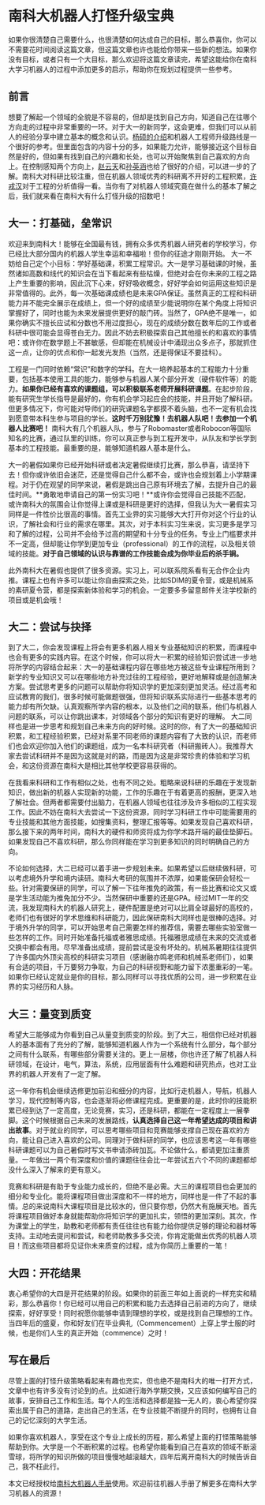 # 南科大机器人打怪升级宝典

如果你很清楚自己需要什么，也很清楚如何达成自己的目标，那么恭喜你，你可以不需要花时间阅读这篇文章，但这篇文章也许也能给你带来一些新的想法。如果你没有目标，或者只有一个大目标，那么欢迎将这篇文章读完，希望这能给你在南科大学习机器人的过程中添加更多的启示，帮助你在规划过程提供一些参考。

## 前言
想要了解起一个领域的全貌是不容易的，但却是找到自己方向，知道自己在往哪个方向走的过程中非常重要的一环。对于大一的新同学，这会更难，但我们可以从前人的经验分享中建立基本的概念和认识。[杨硕的介绍](https://zhuanlan.zhihu.com/p/22266788)和机器人工程师升级路线是一个很好的参考。但里面包含的内容十分的多，如果能力允许，能够接近这个目标自然是好的，但如果有找到自己的兴趣和长处，也可以开始聚焦到自己喜欢的方向上。在控制感知两个方向上，[赵云天](https://robotics.bardreamaster.xyz/2022/06/22/%e6%9c%ba%e5%99%a8%e4%ba%ba%e6%84%9f%e7%9f%a5/)和[孙英涵](https://robotics.bardreamaster.xyz/2022/06/25/%e6%9c%ba%e5%99%a8%e4%ba%ba%e6%8e%a7%e5%88%b6%e6%96%b9%e5%90%91%e7%ae%80%e4%bb%8b%e4%b8%8e%e5%88%9d%e6%9c%9f%e5%ad%a6%e4%b9%a0%e8%b7%af%e7%ba%bf%e5%8f%82%e8%80%83/)也给了很好的介绍，可以进一步的了解。南科大对科研比较注重，但在机器人领域优秀的科研离不开好的工程积累，[许戎汉](https://robotics.bardreamaster.xyz/2022/06/25/%e6%b5%85%e8%b0%88%e5%b7%a5%e7%a8%8b%e8%83%bd%e5%8a%9b/)对于工程的分析值得一看。当你有了对机器人领域究竟在做什么的基本了解之后，我们就来看在南科大有什么打怪升级的招数吧！

## 大一：打基础，垒常识
欢迎来到南科大！能够在全国最有钱，拥有众多优秀机器人研究者的学校学习，你已经比大部分国内的机器人学生幸运和幸福啦！但你的征途才刚刚开始。
大一不妨给自己定个小目标：学好基础课，积累工程常识。大一是学习基础课的时候，虽然诸如高数和线代的知识会在当下看起来有些枯燥，但绝对会在你未来的工程之路上产生重要的影响，因此沉下心来，好好吸收概念，好好学会如何运用这些知识是非常值得的。此外，每一次基础课成绩也是未来GPA保证。虽然真正的工程和科研能力并不能完全展示在成绩上，但一个好的成绩至少能说明你在某个角度上将知识掌握好了，同时也能为未来发展提供更好的敲门砖。当然了，GPA绝不是唯一，如果你确实不擅长应试和分数也不用过度担心，现在的成绩分数在数年后的工作或者科研中很可能会显得苍白无力。因此不妨去积极探索自己其他擅长的和喜欢的事情吧：或许你在数学题上不甚敏感，但却能在机械设计中涌现出众多点子，那就抓住这一点，让你的优点和你一起发光发热（当然，还是得保证不要挂科）。

工程是一门同时依赖“常识”和数字的学科。在大一培养起基本的工程能力十分重要，包括基本使用工具的能力，能够参与机器人某个部分开发（硬件软件等）的能力。**如果你已经有喜欢的课题组，可以积极联系老师开展科研课题**。在起步阶段，能有研究生学长指导是最好的，你有机会学习起应会的技能，并且开始了解科研。但更多情况下，你可能对导师们的研究课题名字都摸不着头脑，也不一定有机会找到愿意带本科生参与项目的学长。**这时千万别犹豫！去机器人队吧！去参加一个机器人比赛吧！** 南科大有几个机器人队，参与了Robomaster或者Robocon等国际知名的比赛，通过队里的训练，你可以真正参与到工程开发中，从队友和学长学到基本的工程技能。最重要的是，能够知道机器人基本是什么。

大一的暑假如果你已经开始科研或者决定暑假继续打比赛，那么恭喜，请坚持下去！但你或许依旧会迷茫，还是觉得自己什么都不会，或许也会规划着上小学期课程。对于仍在观望的同学来说，暑假是跳出自己原有环境去了解，去提升自己的最佳时间。**勇敢地申请自己的第一份实习吧！**或许你会觉得自己技能不匹配，或许南科大的氛围会让你觉得上课或是科研是更好的选择，但我认为大一暑假实习同样是一件性价比很高的事情。首先工业界的实习能够大大打开你对这个行业的认识，了解社会和行业的需求在哪里。其次，对于本科实习生来说，实习更多是学习和了解的过程，公司并不会给予过高的期望和十分专业的任务。专业上门槛要求并不一定高，但却能让你学到更加专业（professional）的工作的流程，以及相关领域的技能。**对于自己领域的认识与靠谱的工作技能会成为你毕业后的杀手锏。**

此外南科大在暑假也提供了很多资源。实习上，可以联系院系看有无合作企业内推。课程上也有许多可以能让你自由探索之处，比如SDIM的夏令营，或是机械系的素研夏令营，都是探索新体验和学习的机会。一定要多多留意邮件关注学校新的项目或是机会哦！

## 大二：尝试与抉择
到了大二，你会发现课程上将会有更多机器人相关专业基础知识的积累，而课程中也会有更多的实践内容。在这个时候，你可以将大一积累的经验知识尝试进一步地将所学的内容结合起来：大一的基础课程内容在哪些地方被这些专业课程所用到？新学的专业知识又可以在哪些地方补充过往的工程经验，更好地解释或是创造解决方案。尝试思考更多的问题可以帮助你将知识学的更加深刻更加灵活。经过高考和应试教育的我们，很多时候可能做题很强，但将知识联系实际进行一些基本思考的能力却有所欠缺。认真观察所学内容的根本，以及他们之间的联系，他们与机器人问题的联系，可以让你跳出课本，对领域各个部分的知识有更好的理解。
大二同样也是进一步思考和规划自己未来方向的好时候。这时的你，有了大一的基础知识积累，和工程经验积累，已经对系里不同老师的课题内容有了大致的认识，而老师们也会欢迎你加入他们的课题组，成为一名本科研究者（科研搬砖人）。我推荐大家去尝试科研并不是因为这就是对的路，而是因为这是非常珍贵的体验和学习机会，和这份资源在南科大是相比其他学校更容易获得的。

在我看来科研和工作有相似之处，也有不同之处。粗略来说科研的乐趣在于发现新知识，做出新的机器人实现新的功能，工作的乐趣在于有着更高的报酬，更深入地了解社会。但两者都需要付出脑力，在机器人领域也往往涉及许多相似的工程实现工作。因此不妨在南科大去尝试一下这份资源，同时学习科研工作中可能需要用的专业技能和其他方面技能，如搜集资料，整理汇报等等。如果发现自己喜欢科研，那么接下来的两年时间，南科大的硬件和师资将成为你学术路开端的最佳垫脚石。如果发现自己不喜欢科研，那么你同样能在学习到更多知识的同时明确自己的方向。

不论如何选择，大二已经可以着手进一步规划未来。如果希望以后继续做科研，可以考虑境外升学和境内读研。南科大考研的氛围并不浓厚，如果能保研会轻松一些。针对需要保研的同学，可以了解一下往年推免的政策，有一些比赛和论文又或是学生活动能为推免加分不少。当然保研中重要的还是GPA。经过MIT一年的交流，我发现南科大的机器人研究上，硬件配置是绝对可以比肩全球最好的高校的，老师们也有很好的学术思维和科研能力，因此保研南科大同样也是很棒的选择。对于境外升学的同学，可以开始思考自己需要怎样的推荐信，需要去哪些实验室做一些怎样的工作。同时开始准备托福或者雅思成绩。托福雅思成绩在未来的交流或者交换中都会有用。尽早准备出成绩，提前尝试是没有坏处的。机械系暑期往往提供了许多国内外顶尖高校的科研实习项目（感谢融亦鸣老师和机械系老师们），如果有合适的项目，千万要努力争取，为自己的科研视野和能力留下浓墨重彩的一笔。如果你已经认定就业是你的目标，那么同样可以寻找优质的公司，进一步积累在业界的实习经历和人脉。

## 大三：量变到质变
希望大三能够成为你看到自己从量变到质变的阶段。到了大三，相信你已经对机器人的基本面有了充分的了解，能够知道机器人作为一个系统有什么部分，每个部分之间有什么联系，有哪些部分需要关注的。更上一层楼，你也许还了解了机器人科研领域，在设计，电气，算法，系统，应用层面有什么难题和研究热点，也对工业界的机器人开发有了一定了解。

这一年你有机会继续选修更加前沿和细分的内容，比如行走机器人，导航，机器人学习，现代控制等内容，也会逐渐将必修课程完成。更重要的是，此时你的技能积累已经到达了一定高度，无论竞赛，实习，还是科研，都能在一定程度上一展拳脚。这个时候根据自己未来的发展路线，**认真选择自己这一年希望达成的项目和讲出故事**。对于就业的同学，可以思考哪些项目和竞赛能够支撑自己现在喜欢的方向，能让自己进入喜欢的公司。同理对于做科研的同学，也应该思考这一年有哪些科研课题可以为自己暑假时写文书申请添砖加瓦。不论做什么，都请更加注重质量。一年做出一两个有深度和价值的课题往往会比一年尝试五六个不同的课题都却没什么深入了解来的更有意义。

竞赛和科研是有助于专业能力成长的，但绝不是必需。大三的课程项目也会更加的细分和专业化。能将课程项目做出深度和不一样的地方，同样也是一件了不起的事情。总的来说南科大课程项目是比较水的，但只要你想，仍然大有施展天地。首先将课程项目做好本身就能帮助你将知识学的更加扎实，领悟的更加深刻。其次，作为课堂上的学生，助教和老师都有责任往往也有能力给你提供足够的理论和器材等支持。主动地去提问和尝试，和老师助教多多交流，你肯定能做出优秀的机器人项目！而这些项目都将见证你未来质变的过程，成为你简历上重要的一笔！

## 大四：开花结果
衷心希望你的大四是开花结果的阶段。如果你的前面三年如上面说的一样充实和精彩，那么恭喜你！你已经可以用自己的积累和能力去选择自己前进的方向了，继续探索，好好享受！同时祝愿你能够申请到理想的学校，或是找到自己理想的工作。当四年后的盛夏，你和好友们在毕业典礼（Commencement）上穿上学士服的时候，也是你们人生的真正开始（commence）之时！

## 写在最后
尽管上面的打怪升级策略看起来有趣也充实，但也绝不是南科大的唯一打开方式，文章中也有许多没有讨论到的点。比如进行海外学期交换，又应该如何编写自己的故事，安排自己工作和生活。每个人的生活和选择都是独一无人的，衷心希望你探索出属于自己的道路，走出自己的生活，在专业技能不断提升的同时，也拥有让自己的记忆深刻的大学生活。

如果你喜欢机器人，享受在这个专业上成长的历程，那么希望上面的打怪策略能够帮助到你。大学是一个不断积累的过程。也希望你能看到自己在喜欢的领域不断滚雪球，将所学的知识所做的项目慢慢地越滚越大，四年后离开南科大的时候告诉自己，我不枉此行。

本文已经授权给[南科大机器人手册](https://robotics.bardreamaster.xyz/)使用。欢迎前往机器人手册了解更多在南科大学习机器人的资源！